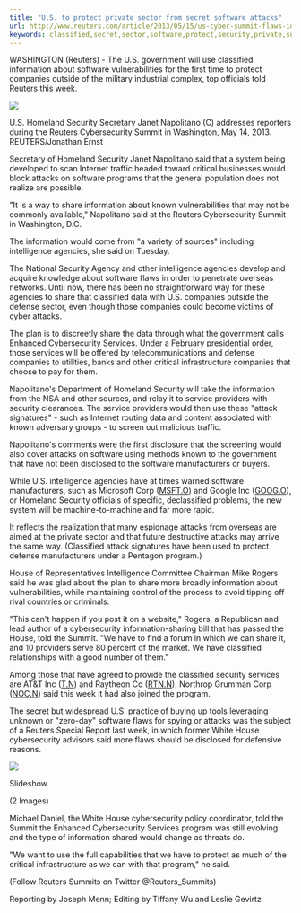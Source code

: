 ```yaml
---
title: "U.S. to protect private sector from secret software attacks"
url: http://www.reuters.com/article/2013/05/15/us-cyber-summit-flaws-idUSBRE94E11B20130515?irpc=932
keywords: classified,secret,sector,software,protect,security,private,summit,information,attacks,companies,cybersecurity,services,share
---
```

WASHINGTON (Reuters) - The U.S. government will use classified information about software vulnerabilities for the first time to protect companies outside of the military industrial complex, top officials told Reuters this week.

![](//s1.reutersmedia.net/resources/r/?m=02&d=20130515&t=2&i=732049985&r=CBRE94E1FDZ00&w=20)

U.S. Homeland Security Secretary Janet Napolitano (C) addresses reporters during the Reuters Cybersecurity Summit in Washington, May 14, 2013. REUTERS/Jonathan Ernst

Secretary of Homeland Security Janet Napolitano said that a system being developed to scan Internet traffic headed toward critical businesses would block attacks on software programs that the general population does not realize are possible.

"It is a way to share information about known vulnerabilities that may not be commonly available," Napolitano said at the Reuters Cybersecurity Summit in Washington, D.C.

The information would come from "a variety of sources" including intelligence agencies, she said on Tuesday.

The National Security Agency and other intelligence agencies develop and acquire knowledge about software flaws in order to penetrate overseas networks. Until now, there has been no straightforward way for these agencies to share that classified data with U.S. companies outside the defense sector, even though those companies could become victims of cyber attacks.

The plan is to discreetly share the data through what the government calls Enhanced Cybersecurity Services. Under a February presidential order, those services will be offered by telecommunications and defense companies to utilities, banks and other critical infrastructure companies that choose to pay for them.

Napolitano's Department of Homeland Security will take the information from the NSA and other sources, and relay it to service providers with security clearances. The service providers would then use these "attack signatures" - such as Internet routing data and content associated with known adversary groups - to screen out malicious traffic.

Napolitano's comments were the first disclosure that the screening would also cover attacks on software using methods known to the government that have not been disclosed to the software manufacturers or buyers.

While U.S. intelligence agencies have at times warned software manufacturers, such as Microsoft Corp ([MSFT.O](/finance/stocks/overview?symbol=MSFT.O)) and Google Inc ([GOOG.O](/finance/stocks/overview?symbol=GOOG.O)), or Homeland Security officials of specific, declassified problems, the new system will be machine-to-machine and far more rapid.

It reflects the realization that many espionage attacks from overseas are aimed at the private sector and that future destructive attacks may arrive the same way. (Classified attack signatures have been used to protect defense manufacturers under a Pentagon program.)

House of Representatives Intelligence Committee Chairman Mike Rogers said he was glad about the plan to share more broadly information about vulnerabilities, while maintaining control of the process to avoid tipping off rival countries or criminals.

"This can't happen if you post it on a website," Rogers, a Republican and lead author of a cybersecurity information-sharing bill that has passed the House, told the Summit. "We have to find a forum in which we can share it, and 10 providers serve 80 percent of the market. We have classified relationships with a good number of them."

Among those that have agreed to provide the classified security services are AT&T Inc ([T.N](/finance/stocks/overview?symbol=T.N)) and Raytheon Co ([RTN.N](/finance/stocks/overview?symbol=RTN.N)). Northrop Grumman Corp ([NOC.N](/finance/stocks/overview?symbol=NOC.N)) said this week it had also joined the program.

The secret but widespread U.S. practice of buying up tools leveraging unknown or "zero-day" software flaws for spying or attacks was the subject of a Reuters Special Report last week, in which former White House cybersecurity advisors said more flaws should be disclosed for defensive reasons.

![](//s1.reutersmedia.net/resources/r/?m=02&d=20130515&t=2&i=732050274&r=CBRE94E1FE000)

Slideshow

(2 Images)

Michael Daniel, the White House cybersecurity policy coordinator, told the Summit the Enhanced Cybersecurity Services program was still evolving and the type of information shared would change as threats do.

"We want to use the full capabilities that we have to protect as much of the critical infrastructure as we can with that program," he said.

(Follow Reuters Summits on Twitter \@Reuters\_Summits)

Reporting by Joseph Menn; Editing by Tiffany Wu and Leslie Gevirtz
